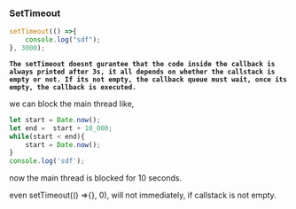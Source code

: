 ### SetTimeout

```js
setTimeout(() =>{
    console.log("sdf");
}, 3000);
```

**`The setTimeout doesnt gurantee that the code inside the callback is always printed after 3s, it all depends on whether the callstack is empty or not. If its not empty, the callback queue must wait, once its empty, the callback is executed.`**

we can block the main thread like,

```js
let start = Date.now();
let end =  start + 10_000;
while(start < end){
    start = Date.now();
}
console.log('sdf');
```

now the main thread is blocked for 10 seconds.

even setTimeout(() =>{}, 0), will not immediately, if callstack is not empty.